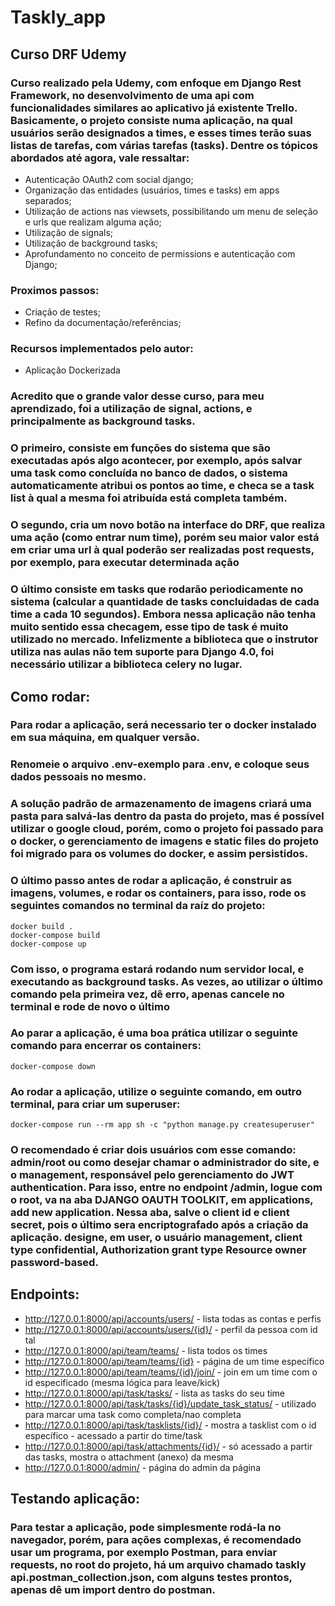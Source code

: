 # Taskly_app

## Curso DRF Udemy

### Curso realizado pela Udemy, com enfoque em Django Rest Framework, no desenvolvimento de uma api com funcionalidades similares ao aplicativo já existente Trello. Basicamente, o projeto consiste numa aplicação, na qual usuários serão designados a times, e esses times terão suas listas de tarefas, com várias tarefas (tasks). Dentre os tópicos abordados até agora, vale ressaltar:
- Autenticação OAuth2 com social django;
- Organização das entidades (usuários, times e tasks) em apps separados;
- Utilização de actions nas viewsets, possibilitando um menu de seleção e urls que realizam alguma ação;
- Utilização de signals;
- Utilização de background tasks;
- Aprofundamento no conceito de permissions e autenticação com Django;
### Proximos passos:
- Criação de testes;
- Refino da documentação/referências;
### Recursos implementados pelo autor:
- Aplicação Dockerizada
### Acredito que o grande valor desse curso, para meu aprendizado, foi a utilização de signal, actions, e principalmente as background tasks.
### O primeiro, consiste em funções do sistema que são executadas após algo acontecer, por exemplo, após salvar uma task como concluída no banco de dados, o sistema automaticamente atribui os pontos ao time, e checa se a task list à qual a mesma foi atribuída está completa também.
### O segundo, cria um novo botão na interface do DRF, que realiza uma ação (como entrar num time), porém seu maior valor está em criar uma url à qual poderão ser realizadas post requests, por exemplo, para executar determinada ação
### O último consiste em tasks que rodarão periodicamente no sistema (calcular a quantidade de tasks concluidadas de cada time a cada 10 segundos). Embora nessa aplicação não tenha muito sentido essa checagem, esse tipo de task é muito utilizado no mercado. Infelizmente a biblioteca que o instrutor utiliza nas aulas não tem suporte para Django 4.0, foi necessário utilizar a biblioteca celery no lugar.

## Como rodar:
### Para rodar a aplicação, será necessario ter o docker instalado em sua máquina, em qualquer versão.
### Renomeie o arquivo .env-exemplo para .env, e coloque seus dados pessoais no mesmo.
### A solução padrão de armazenamento de imagens criará uma pasta para salvá-las dentro da pasta do projeto, mas é possível utilizar o google cloud, porém, como o projeto foi passado para o docker, o gerenciamento de imagens e static files do projeto foi migrado para os volumes do docker, e assim persistidos.
### O último passo antes de rodar a aplicação, é construir as imagens, volumes, e rodar os containers, para isso, rode os seguintes comandos no terminal da raíz do projeto:
```
docker build .
docker-compose build
docker-compose up
```
### Com isso, o programa estará rodando num servidor local, e executando as background tasks. As vezes, ao utilizar o último comando pela primeira vez, dê erro, apenas cancele no terminal e rode de novo o último
### Ao parar a aplicação, é uma boa prática utilizar o seguinte comando para encerrar os containers:
```
docker-compose down
```
### Ao rodar a aplicação, utilize o seguinte comando, em outro terminal, para criar um superuser:
```
docker-compose run --rm app sh -c "python manage.py createsuperuser"
```
### O recomendado é criar dois usuários com esse comando: admin/root ou como desejar chamar o administrador do site, e o management, responsável pelo gerenciamento do JWT authentication. Para isso, entre no endpoint /admin, logue com o root, va na aba DJANGO OAUTH TOOLKIT, em applications, add new application. Nessa aba, salve o client id e client secret, pois o último sera encriptografado após a criação da aplicação. designe, em user, o usuário management, client type confidential, Authorization grant type Resource owner password-based.
## Endpoints:

- http://127.0.0.1:8000/api/accounts/users/ - lista todas as contas e perfis
- http://127.0.0.1:8000/api/accounts/users/{id}/ - perfil da pessoa com id tal
- http://127.0.0.1:8000/api/team/teams/ - lista todos os times
- http://127.0.0.1:8000/api/team/teams/{id} - página de um time específico
- http://127.0.0.1:8000/api/team/teams/{id}/join/ - join em um time com o id especificado (mesma lógica para leave/kick)
- http://127.0.0.1:8000/api/task/tasks/ - lista as tasks do seu time
- http://127.0.0.1:8000/api/task/tasks/{id}/update_task_status/ - utilizado para marcar uma task como completa/nao completa
- http://127.0.0.1:8000/api/task/tasklists/{id}/ - mostra a tasklist com o id específico - acessado a partir do time/task
- http://127.0.0.1:8000/api/task/attachments/{id}/ - só acessado a partir das tasks, mostra o attachment (anexo) da mesma
- http://127.0.0.1:8000/admin/ - página do admin da página
## Testando aplicação:
### Para testar a aplicação, pode simplesmente rodá-la no navegador, porém, para ações complexas, é recomendado usar um programa, por exemplo Postman, para enviar requests, no root do projeto, há um arquivo chamado taskly api.postman_collection.json, com alguns testes prontos, apenas dê um import dentro do postman.
